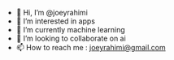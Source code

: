 - 👋 Hi, I’m @joeyrahimi
- 👀 I’m interested in apps
- 🌱 I’m currently machine learning
- 💞️ I’m looking to collaborate on ai
- 📫 How to reach me : joeyrahimi@gmail.com

<!---
joeyrahimi/joeyrahimi is a ✨ special ✨ repository because its `README.md` (this file) appears on your GitHub profile.
You can click the Preview link to take a look at your changes.
--->


